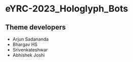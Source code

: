 # eYRC-2023_Hologlyph_Bots

## Theme developers
  - Arjun Sadananda
  - Bhargav HS
  - Srivenkateshwar
  - Abhishek Joshi
